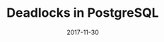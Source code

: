 ---
id: fe965bdb-11a4-4d42-9472-0bed7a3de6ca
title: Deadlocks in PostgreSQL
date: 2017-11-30
tags: programming
image: 2017-11-30-deadlocks-in-postgresql.png
---